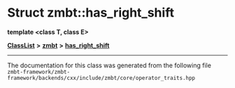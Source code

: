 

# Struct zmbt::has\_right\_shift

**template &lt;class T, class E&gt;**



[**ClassList**](annotated.md) **>** [**zmbt**](namespacezmbt.md) **>** [**has\_right\_shift**](structzmbt_1_1has__right__shift.md)







































































------------------------------
The documentation for this class was generated from the following file `zmbt-framework/zmbt-framework/backends/cxx/include/zmbt/core/operator_traits.hpp`

